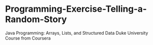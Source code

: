 # Programming-Exercise-Telling-a-Random-Story
Java Programming: Arrays, Lists, and Structured Data Duke University Course from Coursera

